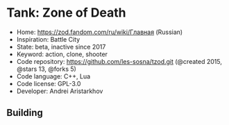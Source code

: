 # Tank: Zone of Death

- Home: https://zod.fandom.com/ru/wiki/Главная (Russian)
- Inspiration: Battle City
- State: beta, inactive since 2017
- Keyword: action, clone, shooter
- Code repository: https://github.com/les-sosna/tzod.git (@created 2015, @stars 13, @forks 5)
- Code language: C++, Lua
- Code license: GPL-3.0
- Developer: Andrei Aristarkhov

## Building
